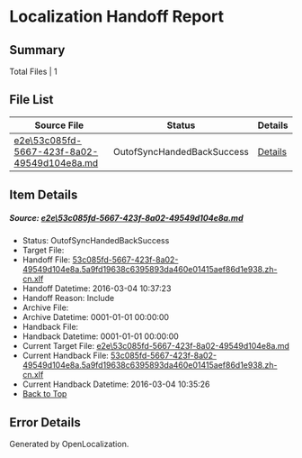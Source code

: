 # <a name='report-top'></a> Localization Handoff Report

## Summary
 Total Files | 1

## File List
 Source File | Status | Details 
 ----------- | ------ | ------- 
 [e2e\53c085fd-5667-423f-8a02-49549d104e8a.md](https://github.com/OpenLocalizationTest/oltest/blob/0301a77652fc0ead5e4612074bda8f96641d3579/e2e/53c085fd-5667-423f-8a02-49549d104e8a.md) | OutofSyncHandedBackSuccess | [Details](#760a11c0775ddb20973d9cba0e3cffb98b8bf5771)

## Item Details
##### <a name='760a11c0775ddb20973d9cba0e3cffb98b8bf5771'></a> Source: [e2e\53c085fd-5667-423f-8a02-49549d104e8a.md](https://github.com/OpenLocalizationTest/oltest/blob/0301a77652fc0ead5e4612074bda8f96641d3579/e2e/53c085fd-5667-423f-8a02-49549d104e8a.md)
* Status: OutofSyncHandedBackSuccess
* Target File: 
* Handoff File: [53c085fd-5667-423f-8a02-49549d104e8a.5a9fd19638c6395893da460e01415aef86d1e938.zh-cn.xlf](https://github.com/OpenLocalizationTestOrg/olhandoff/blob/a64d4ec5615f10c3f2aa83994392fd189b123406/ol-handoff/OpenLocalizationTestOrg/oltest.zh-cn/qimu/ht/53c085fd-5667-423f-8a02-49549d104e8a.5a9fd19638c6395893da460e01415aef86d1e938.zh-cn.xlf)
* Handoff Datetime: 2016-03-04 10:37:23
* Handoff Reason: Include
* Archive File: 
* Archive Datetime: 0001-01-01 00:00:00
* Handback File: 
* Handback Datetime: 0001-01-01 00:00:00
* Current Target File: [e2e\53c085fd-5667-423f-8a02-49549d104e8a.md](https://github.com/OpenLocalizationTestOrg/oltest.zh-cn/blob/2d745ed9be684150f5f5216bc81237f54d436948/e2e/53c085fd-5667-423f-8a02-49549d104e8a.md)
* Current Handback File: [53c085fd-5667-423f-8a02-49549d104e8a.5a9fd19638c6395893da460e01415aef86d1e938.zh-cn.xlf](https://github.com/OpenLocalizationTestOrg/olhandback/blob/7f388f412e75bdc5a87f12d43da2acf59950798d/ol-handback/OpenLocalizationTestOrg/oltest.zh-cn/qimu/ht/53c085fd-5667-423f-8a02-49549d104e8a.5a9fd19638c6395893da460e01415aef86d1e938.zh-cn.xlf)
* Current Handback Datetime: 2016-03-04 10:35:26
* [Back to Top](#report-top)


## Error Details

Generated by OpenLocalization.
